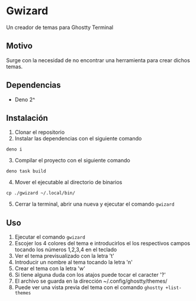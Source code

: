 # Gwizard
Un creador de temas para Ghostty Terminal

## Motivo
Surge con la necesidad de no encontrar una herramienta para crear dichos temas.

## Dependencias
- Deno 2^

## Instalación
1. Clonar el repositorio
2. Instalar las dependencias con el siguiente comando
```
deno i
```
3. Compilar el proyecto con el siguiente comando
```
deno task build
```
4. Mover el ejecutable al directorio de binarios
```
cp ./gwizard ~/.local/bin/
```
5. Cerrar la terminal, abrir una nueva y ejecutar el comando `gwizard`

## Uso
1. Ejecutar el comando `gwizard`
2. Escojer los 4 colores del tema e introducirlos el los respectivos campos tocando los números 1,2,3,4 en el teclado
3. Ver el tema previsualizado con la letra 't'
4. Introducir un nombre al tema tocando la letra 'n'
5. Crear el tema con la letra 'w'
6. Si tiene alguna duda con los atajos puede tocar el caracter '?'
7. El archivo se guarda en la dirección ~/.config/ghostty/themes/
8. Puede ver una vista previa del tema con el comando `ghostty +list-themes`

